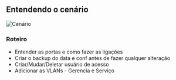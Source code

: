 ## Entendendo o cenário

![Cenário](https://github.com/ledsonsb/configura-o_olt_huawei/blob/main/_imagens/cenario_completo.PNG)

### Roteiro 

* Entender as portas e como fazer as ligações
* Criar o backup do data e conf antes de fazer qualquer alteração
* Criar/Mudar/Deletar usuário de acesso
* Adicionar as VLANs - Gerencia e Serviço
